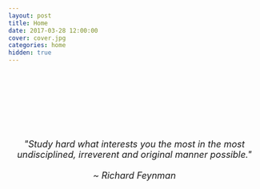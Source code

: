 ```yaml
---
layout: post
title: Home
date: 2017-03-28 12:00:00
cover: cover.jpg
categories: home
hidden: true
---
```


<html>
<br><br>
<br><br>
<br><br>
<br><br>
</html>

<html>
<center>
<font size = "4">
<i>
"Study hard what interests you the most in the most
<br>
undisciplined, irreverent and original manner possible."
<br><br>
~ Richard Feynman
</i>
</font>
</center>
</html>
